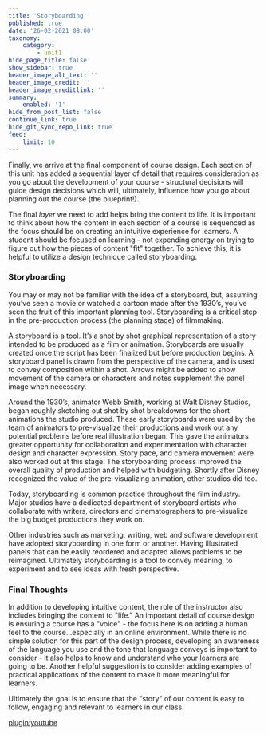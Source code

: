 ```yaml
---
title: 'Storyboarding'
published: true
date: '26-02-2021 08:00'
taxonomy:
    category:
        - unit1
hide_page_title: false
show_sidebar: true
header_image_alt_text: ''
header_image_credit: ''
header_image_creditlink: ''
summary:
    enabled: '1'
hide_from_post_list: false
continue_link: true
hide_git_sync_repo_link: true
feed:
    limit: 10
---
```


Finally, we arrive at the final component of course design. Each section of this unit has added a sequential layer of detail that requires consideration as you go about the development of your course - structural decisions will guide design decisions which will, ultimately, influence how you go about planning out the course (the blueprint!).

The final *layer* we need to add helps bring the content to life. It is important to think about how the content in each section of a course is sequenced as the focus should be on creating an intuitive experience for learners. A student should be focused on learning - not expending energy on trying to figure out how the pieces of content "fit" together. To achieve this, it is helpful to utilize a design technique called storyboarding.

### Storyboarding

You may or may not be familiar with the idea of a storyboard, but, assuming you’ve seen a movie or watched a cartoon made after the 1930’s, you’ve seen the fruit of this important planning tool. Storyboarding is a critical step in the pre-production process (the planning stage) of filmmaking.

A storyboard is a tool. It’s a shot by shot graphical representation of a story intended to be produced as a film or animation. Storyboards are usually created once the script has been finalized but before production begins. A storyboard panel is drawn from the perspective of the camera, and is used to convey composition within a shot. Arrows might be added to show movement of the camera or characters and notes supplement the panel image when necessary.

Around the 1930’s, animator Webb Smith, working at Walt Disney Studios, began roughly sketching out shot by shot breakdowns for the short animations the studio produced. These early storyboards were used by the team of animators to pre-visualize their productions and work out any potential problems before real illustration began. This gave the animators greater opportunity for collaboration and experimentation with character design and character expression. Story pace, and camera movement were also worked out at this stage. The storyboarding process improved the overall quality of production and helped with budgeting. Shortly after Disney recognized the value of the pre-visualizing animation, other studios did too.

Today, storyboarding is common practice throughout the film industry. Major studios have a dedicated department of storyboard artists who collaborate with writers, directors and cinematographers to pre-visualize the big budget productions they work on.

Other industries such as marketing, writing, web and software development have adopted storyboarding in one form or another. Having illustrated panels that can be easily reordered and adapted allows problems to be reimagined. Ultimately storyboarding is a tool to convey meaning, to experiment and to see ideas with fresh perspective.

### Final Thoughts

In addition to developing intuitive content, the role of the instructor also includes bringing the content to "life." An important detail of course design is ensuring a course has a "voice" - the focus here is on adding a human feel to the course...especially in an online environment. While there is no simple solution for this part of the design process, developing an awareness of the language you use and the tone that language conveys is important to consider - it also helps to know and understand who your learners are going to be. Another helpful suggestion is to consider adding examples of practical applications of the content to make it more meaningful for learners.

Ultimately the goal is to ensure that the "story" of our content is easy to follow, engaging and relevant to learners in our class.

[plugin:youtube](https://www.youtube.com/watch?v=XoyZmu0IOKc)
